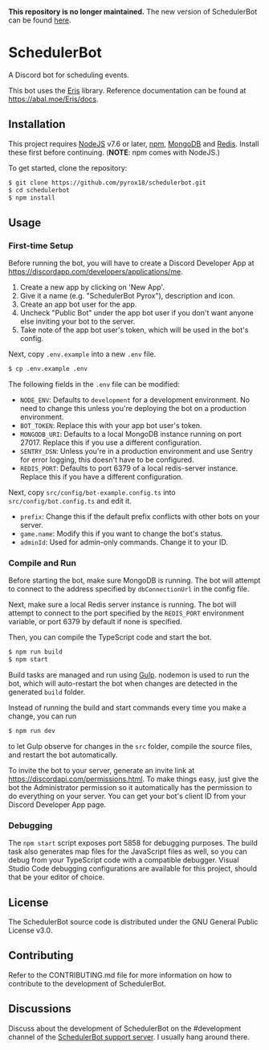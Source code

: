 **This repository is no longer maintained.** The new version of SchedulerBot can be found [here](https://github.com/pyrox18/SchedulerBot).

# SchedulerBot

A Discord bot for scheduling events.

This bot uses the [Eris](https://abal.moe/Eris/) library. Reference documentation can be found at https://abal.moe/Eris/docs.

## Installation

This project requires [NodeJS](https://nodejs.org) v7.6 or later, [npm](https://npmjs.com), [MongoDB](https://mongodb.com) and [Redis](https://redis.io). Install these first before continuing. (**NOTE**: npm comes with NodeJS.)

To get started, clone the repository:

```bash
$ git clone https://github.com/pyrox18/schedulerbot.git
$ cd schedulerbot
$ npm install
```

## Usage

### First-time Setup

Before running the bot, you will have to create a Discord Developer App at https://discordapp.com/developers/applications/me.

1. Create a new app by clicking on 'New App'.
2. Give it a name (e.g. "SchedulerBot Pyrox"), description and icon.
3. Create an app bot user for the app.
4. Uncheck "Public Bot" under the app bot user if you don't want anyone else inviting your bot to the server.
5. Take note of the app bot user's token, which will be used in the bot's config.

Next, copy `.env.example` into a new `.env` file.

```bash
$ cp .env.example .env
```

The following fields in the `.env` file can be modified:

- `NODE_ENV`: Defaults to `development` for a development environment. No need to change this unless you're deploying the bot on a production environment.
- `BOT_TOKEN`: Replace this with your app bot user's token.
- `MONGODB_URI`: Defaults to a local MongoDB instance running on port 27017. Replace this if you use a different configuration.
- `SENTRY_DSN`: Unless you're in a production environment and use Sentry for error logging, this doesn't have to be configured.
- `REDIS_PORT`: Defaults to port 6379 of a local redis-server instance. Replace this if you have a different configuration.

Next, copy `src/config/bot-example.config.ts` into `src/config/bot.config.ts` and edit it.

- `prefix`: Change this if the default prefix conflicts with other bots on your server.
- `game.name`: Modify this if you want to change the bot's status.
- `adminId`: Used for admin-only commands. Change it to your ID.

### Compile and Run

Before starting the bot, make sure MongoDB is running. The bot will attempt to connect to the address specified by `dbConnectionUrl` in the config file.

Next, make sure a local Redis server instance is running. The bot will attempt to connect to the port specified by the `REDIS_PORT` environment variable, or port 6379 by default if none is specified.

Then, you can compile the TypeScript code and start the bot.

```bash
$ npm run build
$ npm start
```

Build tasks are managed and run using [Gulp](https://gulpjs.com/). nodemon is used to run the bot, which will auto-restart the bot when changes are detected in the generated `build` folder.

Instead of running the build and start commands every time you make a change, you can run

```bash
$ npm run dev
```

to let Gulp observe for changes in the `src` folder, compile the source files, and restart the bot automatically.

To invite the bot to your server, generate an invite link at https://discordapi.com/permissions.html. To make things easy, just give the bot the Administrator permission so it automatically has the permission to do everything on your server. You can get your bot's client ID from your Discord Developer App page.

### Debugging

The `npm start` script exposes port 5858 for debugging purposes. The build task also generates map files for the JavaScript files as well, so you can debug from your TypeScript code with a compatible debugger. Visual Studio Code debugging configurations are available for this project, should that be your editor of choice.

## License

The SchedulerBot source code is distributed under the GNU General Public License v3.0.

## Contributing

Refer to the CONTRIBUTING.md file for more information on how to contribute to the development of SchedulerBot.

## Discussions

Discuss about the development of SchedulerBot on the \#development channel of the [SchedulerBot support server](https://discord.gg/CRxRn5X). I usually hang around there.
